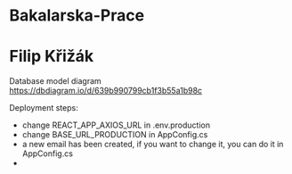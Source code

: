 # Bakalarska-Prace
# Filip Křižák

Database model diagram
https://dbdiagram.io/d/639b990799cb1f3b55a1b98c

Deployment steps:
- change REACT_APP_AXIOS_URL in .env.production
- change BASE_URL_PRODUCTION in AppConfig.cs
- a new email has been created, if you want to change it, you can do it in AppConfig.cs
-  